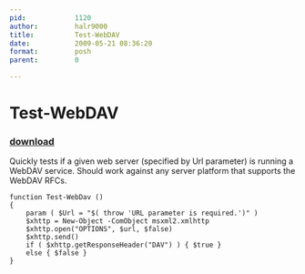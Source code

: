 ```yaml
---
pid:            1120
author:         halr9000
title:          Test-WebDAV
date:           2009-05-21 08:36:20
format:         posh
parent:         0

---
```


# Test-WebDAV

### [download](//scripts/1120.ps1)

Quickly tests if a given web server (specified by Url parameter) is running a WebDAV service.  Should work against any server platform that supports the WebDAV RFCs.

```posh
function Test-WebDav ()
{
	param ( $Url = "$( throw 'URL parameter is required.')" )
	$xhttp = New-Object -ComObject msxml2.xmlhttp
	$xhttp.open("OPTIONS", $url, $false)
	$xhttp.send()
	if ( $xhttp.getResponseHeader("DAV") ) { $true }
	else { $false }
}
```
